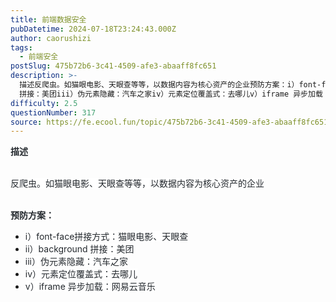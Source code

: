 ```yaml
---
title: 前端数据安全
pubDatetime: 2024-07-18T23:24:43.000Z
author: caorushizi
tags:
  - 前端安全
postSlug: 475b72b6-3c41-4509-afe3-abaaff8fc651
description: >-
  描述反爬虫。如猫眼电影、天眼查等等，以数据内容为核心资产的企业预防方案：i）font-face拼接方式：猫眼电影、天眼查ii）background
  拼接：美团iii）伪元素隐藏：汽车之家iv）元素定位覆盖式：去哪儿v）iframe 异步加载：网易云音乐
difficulty: 2.5
questionNumber: 317
source: https://fe.ecool.fun/topic/475b72b6-3c41-4509-afe3-abaaff8fc651
---
```


<p><span style="font-size:14ptpx"><span style="color:#24292e"><span style="background-color:#ffffff"><span style="letter-spacing:0ptpx"><strong>描述</strong></span></span></span></span></p><p><br/><span style="color:#24292e"><span style="background-color:#ffffff"><span style="letter-spacing:0ptpx"><span style="font-size:10.5ptpx">反爬虫。如猫眼电影、天眼查等等，以数据内容为核心资产的企业</span></span></span></span></p><p><br/><span style="font-size:14ptpx"><span style="color:#24292e"><span style="background-color:#ffffff"><span style="letter-spacing:0ptpx"><strong>预防方案：</strong></span></span></span></span><br/></p><ul><li><span style="font-size:10.5ptpx"><span style="color:#24292e"><span style="background-color:#ffffff"><span style="letter-spacing:0ptpx">i）font-face拼接方式：猫眼电影、天眼查</span></span></span></span></li><li><span style="font-size:10.5ptpx"><span style="color:#24292e"><span style="background-color:#ffffff"><span style="letter-spacing:0ptpx">ii）background 拼接：美团</span></span></span></span></li><li><span style="font-size:10.5ptpx"><span style="color:#24292e"><span style="background-color:#ffffff"><span style="letter-spacing:0ptpx">iii）伪元素隐藏：汽车之家</span></span></span></span></li><li><span style="font-size:10.5ptpx"><span style="color:#24292e"><span style="background-color:#ffffff"><span style="letter-spacing:0ptpx">iv）元素定位覆盖式：去哪儿</span></span></span></span></li><li><span style="font-size:10.5ptpx"><span style="color:#24292e"><span style="background-color:#ffffff"><span style="letter-spacing:0ptpx">v）iframe 异步加载：网易云音乐</span></span></span></span></li></ul><p><br/></p>
